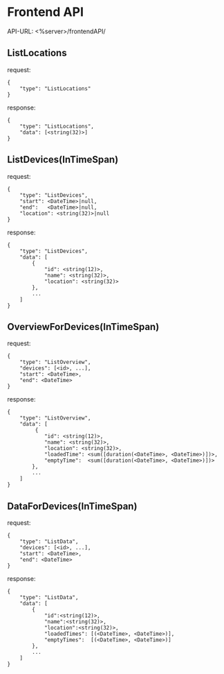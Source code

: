 # Frontend API


API-URL: <%server>/frontendAPI/

## ListLocations
request:
```
{
    "type": "ListLocations"
}
```
response:
```
{
    "type": "ListLocations",
    "data": [<string(32)>]
}
```

## ListDevices(InTimeSpan)
request:
```
{
    "type": "ListDevices",
    "start": <DateTime>|null,
    "end":   <DateTime>|null,
    "location": <string(32)>|null
}
```
response:
```
{
    "type": "ListDevices",
    "data": [
        {
        	"id": <string(12)>,
        	"name": <string(32)>, 
        	"location": <string(32)>
        },
        ...
    ]
}
```

## OverviewForDevices(InTimeSpan)
request:
```
{
	"type": "ListOverview",
    "devices": [<id>, ...],
    "start": <DateTime>,
    "end": <DateTime>
}
```
response:
```
{
    "type": "ListOverview",
    "data": [
         {
            "id": <string(12)>, 
            "name": <string(32)>,
            "location": <string(32)>, 
            "loadedTime": <sum([duration(<DateTime>, <DateTime>)])>,
            "emptyTime":  <sum([duration(<DateTime>, <DateTime>)])>
        },
        ...
    ]
}
```

## DataForDevices(InTimeSpan)
request:
```
{
	"type": "ListData",
    "devices": [<id>, ...],
    "start": <DateTime>,
    "end": <DateTime>
}
```
response:
```
{
    "type": "ListData",
	"data": [
        {
            "id":<string(12)>, 
            "name":<string(32)>,
            "location":<string(32)>, 
            "loadedTimes": [(<DateTime>, <DateTime>)],
            "emptyTimes":  [(<DateTime>, <DateTime>)]
        },
        ...
    ]
}
```
